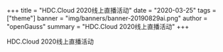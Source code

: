 +++
title = "HDC.Cloud 2020线上直播活动"
date = "2020-03-25"
tags = ["theme"]
banner = "img/banners/banner-20190829ai.png"
author = "openGauss"
summary = "HDC.Cloud 2020线上直播活动"
+++


HDC.Cloud 2020线上直播活动
